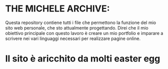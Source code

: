 # THE MICHELE ARCHIVE:
Questa repository contiene tutti i file che permettono la funzione del mio sito web personale, che sto attualmente progettando.
Direi che il mio obiettivo principale con questo lavoro è creare un mio portfolio e imparare a scrivere nei vari linguaggi necessari per realizzare pagine online.
# Il sito è aricchito da molti easter egg
